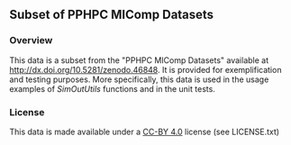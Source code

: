 ## Subset of PPHPC MIComp Datasets

### Overview

This data is a subset from the "PPHPC MIComp Datasets" available at
http://dx.doi.org/10.5281/zenodo.46848. It is provided for exemplification and
testing purposes. More specifically, this data is used in the usage examples
of _SimOutUtils_ functions and in the unit tests.

### License

This data is made available under a
[CC-BY 4.0](https://creativecommons.org/licenses/by/4.0/) license (see
LICENSE.txt)
